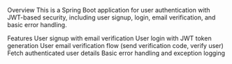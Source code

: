 Overview
This is a Spring Boot application for user authentication with JWT-based security, including user signup, login, email verification, and basic error handling.

Features
User signup with email verification
User login with JWT token generation
User email verification flow (send verification code, verify user)
Fetch authenticated user details
Basic error handling and exception logging
